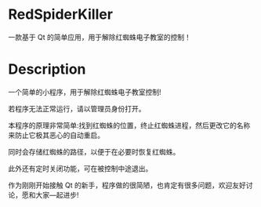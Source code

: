 # RedSpiderKiller
一款基于 Qt 的简单应用，用于解除红蜘蛛电子教室的控制！

# Description

一个简单的小程序，用于解除红蜘蛛电子教室控制!

若程序无法正常运行，请以管理员身份打开。

本程序的原理非常简单:找到红蜘蛛的位置，终止红蜘蛛进程，然后更改它的名称来防止它极其恶心的自动重启。

同时会存储红蜘蛛的路径，以便于在必要时恢复红蜘蛛。

此外还有定时关闭功能，可在被控制中途退出。

作为刚刚开始接触 Qt 的新手，程序做的很简陋，也肯定有很多问题，欢迎友好讨论，愿和大家—起进步!

